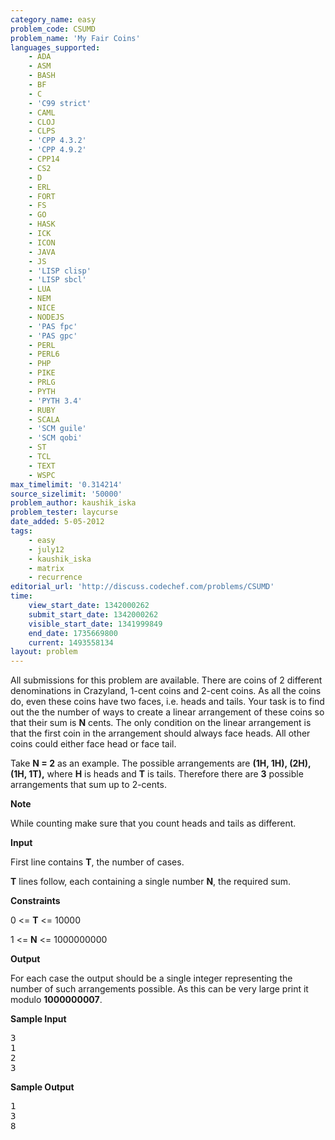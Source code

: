 ```yaml
---
category_name: easy
problem_code: CSUMD
problem_name: 'My Fair Coins'
languages_supported:
    - ADA
    - ASM
    - BASH
    - BF
    - C
    - 'C99 strict'
    - CAML
    - CLOJ
    - CLPS
    - 'CPP 4.3.2'
    - 'CPP 4.9.2'
    - CPP14
    - CS2
    - D
    - ERL
    - FORT
    - FS
    - GO
    - HASK
    - ICK
    - ICON
    - JAVA
    - JS
    - 'LISP clisp'
    - 'LISP sbcl'
    - LUA
    - NEM
    - NICE
    - NODEJS
    - 'PAS fpc'
    - 'PAS gpc'
    - PERL
    - PERL6
    - PHP
    - PIKE
    - PRLG
    - PYTH
    - 'PYTH 3.4'
    - RUBY
    - SCALA
    - 'SCM guile'
    - 'SCM qobi'
    - ST
    - TCL
    - TEXT
    - WSPC
max_timelimit: '0.314214'
source_sizelimit: '50000'
problem_author: kaushik_iska
problem_tester: laycurse
date_added: 5-05-2012
tags:
    - easy
    - july12
    - kaushik_iska
    - matrix
    - recurrence
editorial_url: 'http://discuss.codechef.com/problems/CSUMD'
time:
    view_start_date: 1342000262
    submit_start_date: 1342000262
    visible_start_date: 1341999849
    end_date: 1735669800
    current: 1493558134
layout: problem
---
```

All submissions for this problem are available. There are coins of 2 different denominations in Crazyland, 1-cent coins and 2-cent coins. As all the coins do, even these coins have two faces, i.e. heads and tails. Your task is to find out the the number of ways to create a linear arrangement of these coins so that their sum is **N** cents. The only condition on the linear arrangement is that the first coin in the arrangement should always face heads. All other coins could either face head or face tail.

 Take **N = 2** as an example. The possible arrangements are **(1H, 1H), (2H), (1H, 1T),** where **H** is heads and **T** is tails. Therefore there are **3** possible arrangements that sum up to 2-cents.

 **Note**

 While counting make sure that you count heads and tails as different.

 **Input**

 First line contains **T**, the number of cases.

 **T** lines follow, each containing a single number **N**, the required sum.

 **Constraints**

 0 &lt;= **T** &lt;= 10000

 1 &lt;= **N** &lt;= 1000000000

 **Output**

For each case the output should be a single integer representing the number of such arrangements possible. As this can be very large print it modulo **1000000007**.

**Sample Input**

<pre>
3
1
2
3
</pre>

**Sample Output**
<pre>
1
3
8
</pre>